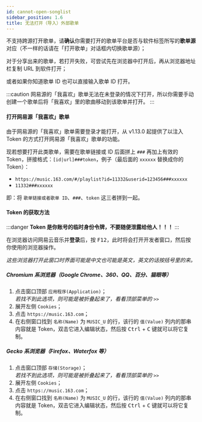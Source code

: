 ```yaml
---
id: cannot-open-songlist
sidebar_position: 1.6
title: 无法打开（导入）外部歌单
---
```



不支持跨源打开歌单，请**确认**你需要打开的歌单平台是否与软件标签所写的**歌单源**对应（不一样的话请在「打开歌单」对话框内切换歌单源）；

对于分享出来的歌单，若打开失败，可尝试先在浏览器中打开后，再从浏览器地址栏复制 URL 到软件打开；

或者如果你知道歌单 ID 也可以直接输入歌单 ID 打开。



:::caution
网易源的「我喜欢」歌单无法在未登录的情况下打开，所以你需要手动创建一个歌单后将「我喜欢」里的歌曲移动到该歌单并打开。
:::

#### 打开网易源「我喜欢」歌单

由于网易源的「我喜欢」歌单需要登录才能打开，从 v1.13.0 起提供了以注入 Token 的方式打开网易源「我喜欢」歌单的功能。

现若想要打开此类歌单，需要在歌单链接或 ID 后面拼上 `###` 再加上有效的 Token，拼接格式：`[id|url]###token`，例子（最后面的 `xxxxxx` 替换成你的 Token）：

- `https://music.163.com/#/playlist?id=11332&userid=123456###xxxxxx`
- `11332###xxxxxx`

即：将 `歌单链接或者歌单 ID`、`###`、`token` 这三者拼到一起。

#### Token 的获取方法

:::danger
**Token 是你账号的临时身份令牌，不要随便泄露给他人！！！**
:::

在浏览器访问网易云音乐并**登录**后，按 <kbd>F12</kbd>，此时将会打开开发者窗口，然后按你使用的浏览器操作。

*这些浏览器打开此窗口时界面可能是中文也可能是英文，英文的话按括号里的来。*

##### Chromium 系浏览器（Google Chrome、360、QQ、百分、猫眼等）

1. 点击窗口顶部 `应用程序(Application)`；  
   *若找不到此选项，则可能是被折叠起来了，看看顶部菜单的 `>>`*
2. 展开左侧 `Cookies`；
3. 点击 `https://music.163.com`；
4. 在右侧窗口找到 `名称(Name)` 为 `MUSIC_U` 的行，该行的 `值(Value)` 列内的那串内容就是 Token，双击它进入编辑状态，然后按 <kbd>Ctrl</kbd> + <kbd>C</kbd> 键就可以将它复制。

##### Gecko 系浏览器（Firefox、Waterfox 等）

1. 点击窗口顶部 `存储(Storage)`；  
   *若找不到此选项，则可能是被折叠起来了，看看顶部菜单的 `>>`*
2. 展开左侧 `Cookies`；
3. 点击 `https://music.163.com`；
4. 在右侧窗口找到 `名称(Name)` 为 `MUSIC_U` 的行，该行的 `值(Value)` 列内的那串内容就是 Token，双击它进入编辑状态，然后按 <kbd>Ctrl</kbd> + <kbd>C</kbd> 键就可以将它复制。

